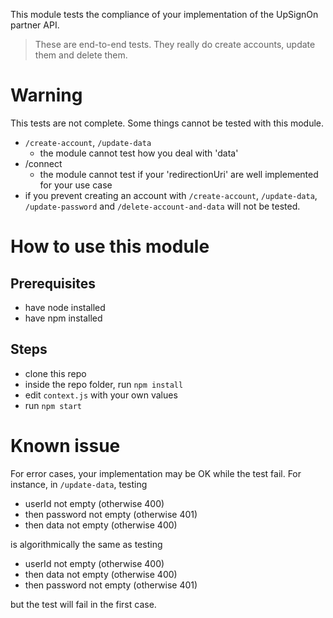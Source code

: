 This module tests the compliance of your implementation of the UpSignOn partner API.

> These are end-to-end tests. They really do create accounts, update them and delete them.

# Warning

This tests are not complete. Some things cannot be tested with this module.

- `/create-account`, `/update-data`
  - the module cannot test how you deal with 'data'
- /connect
  - the module cannot test if your 'redirectionUri' are well implemented for your use case
- if you prevent creating an account with `/create-account`, `/update-data`, `/update-password` and `/delete-account-and-data` will not be tested.

# How to use this module

## Prerequisites

- have node installed
- have npm installed

## Steps

- clone this repo
- inside the repo folder, run `npm install`
- edit `context.js` with your own values
- run `npm start`

# Known issue

For error cases, your implementation may be OK while the test fail. For instance, in `/update-data`, testing

- userId not empty (otherwise 400)
- then password not empty (otherwise 401)
- then data not empty (otherwise 400)

is algorithmically the same as testing

- userId not empty (otherwise 400)
- then data not empty (otherwise 400)
- then password not empty (otherwise 401)

but the test will fail in the first case.
